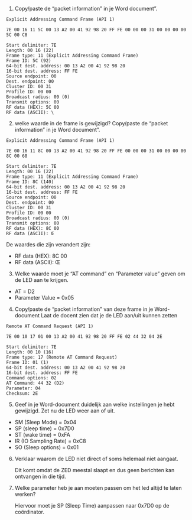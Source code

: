 1. Copy/paste de “packet information” in je Word document”.

```
Explicit Addressing Command Frame (API 1)

7E 00 16 11 5C 00 13 A2 00 41 92 98 20 FF FE 00 00 00 31 00 00 00 00 5C 00 C8

Start delimiter: 7E
Length: 00 16 (22)
Frame type: 11 (Explicit Addressing Command Frame)
Frame ID: 5C (92)
64-bit dest. address: 00 13 A2 00 41 92 98 20
16-bit dest. address: FF FE
Source endpoint: 00
Dest. endpoint: 00
Cluster ID: 00 31
Profile ID: 00 00
Broadcast radius: 00 (0)
Transmit options: 00
RF data (HEX): 5C 00
RF data (ASCII): \
```

2. welke waarde in de frame is gewijzigd? Copy/paste de “packet information” in je Word document”.

```
Explicit Addressing Command Frame (API 1)

7E 00 16 11 8C 00 13 A2 00 41 92 98 20 FF FE 00 00 00 31 00 00 00 00 8C 00 68

Start delimiter: 7E
Length: 00 16 (22)
Frame type: 11 (Explicit Addressing Command Frame)
Frame ID: 8C (140)
64-bit dest. address: 00 13 A2 00 41 92 98 20
16-bit dest. address: FF FE
Source endpoint: 00
Dest. endpoint: 00
Cluster ID: 00 31
Profile ID: 00 00
Broadcast radius: 00 (0)
Transmit options: 00
RF data (HEX): 8C 00
RF data (ASCII): Œ
```

De waardes die zijn verandert zijn:
- RF data (HEX): 8C 00
- RF data (ASCII): Œ

3. Welke waarde moet je “AT command” en “Parameter value” geven om de LED aan te krijgen.

- AT = D2
- Parameter Value = 0x05

4. Copy/paste de “packet information” van deze frame in je Word-document Laat de docent zien dat je de LED aan/uit kunnen zetten

```
Remote AT Command Request (API 1)

7E 00 10 17 01 00 13 A2 00 41 92 98 20 FF FE 02 44 32 04 2E

Start delimiter: 7E
Length: 00 10 (16)
Frame type: 17 (Remote AT Command Request)
Frame ID: 01 (1)
64-bit dest. address: 00 13 A2 00 41 92 98 20
16-bit dest. address: FF FE
Command options: 02
AT Command: 44 32 (D2)
Parameter: 04
Checksum: 2E
```

5. Geef in je Word-document duidelijk aan welke instellingen je hebt gewijzigd. Zet nu de LED weer aan of uit.

- SM (Sleep Mode) = 0x04
- SP (sleep time) = 0x7D0
- ST (wake time) = 0xFA
- IR (IO Sampling Rate) = 0xC8
- SO (Sleep options) = 0x01

6. Verklaar waarom de LED niet direct of soms helemaal niet aangaat.

    Dit komt omdat de ZED meestal slaapt en dus geen berichten kan ontvangen in die tijd.

7. Welke parameter heb je aan moeten passen om het led altijd te laten werken?

    Hiervoor moet je SP (Sleep Time) aanpassen naar 0x7D0 op de coördinator.